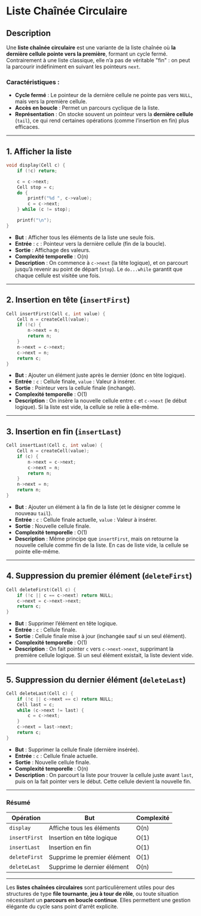 # Liste Chaînée Circulaire

## Description

Une **liste chaînée circulaire** est une variante de la liste chaînée où **la dernière cellule pointe vers la première**, formant un cycle fermé. Contrairement à une liste classique, elle n’a pas de véritable "fin" : on peut la parcourir indéfiniment en suivant les pointeurs `next`.

### Caractéristiques :
- **Cycle fermé** : Le pointeur de la dernière cellule ne pointe pas vers `NULL`, mais vers la première cellule.
- **Accès en boucle** : Permet un parcours cyclique de la liste.
- **Représentation** : On stocke souvent un pointeur vers la **dernière cellule** (`tail`), ce qui rend certaines opérations (comme l’insertion en fin) plus efficaces.

---

## 1. Afficher la liste

```c
void display(Cell c) {
    if (!c) return;

    c = c->next;
    Cell stop = c;
    do {
        printf("%d ", c->value);
        c = c->next;
    } while (c != stop);

    printf("\n");
}
````

* **But** : Afficher tous les éléments de la liste une seule fois.
* **Entrée** : `c` : Pointeur vers la dernière cellule (fin de la boucle).
* **Sortie** : Affichage des valeurs.
* **Complexité temporelle** : O(n)
* **Description** : On commence à `c->next` (la tête logique), et on parcourt jusqu’à revenir au point de départ (`stop`). Le `do...while` garantit que chaque cellule est visitée une fois.

---

## 2. Insertion en tête (`insertFirst`)

```c
Cell insertFirst(Cell c, int value) {
    Cell n = createCell(value);
    if (!c) {
        n->next = n;
        return n;
    }
    n->next = c->next;
    c->next = n;
    return c;
}
```

* **But** : Ajouter un élément juste après le dernier (donc en tête logique).
* **Entrée** : `c` : Cellule finale, `value` : Valeur à insérer.
* **Sortie** : Pointeur vers la cellule finale (inchangé).
* **Complexité temporelle** : O(1)
* **Description** : On insère la nouvelle cellule entre `c` et `c->next` (le début logique). Si la liste est vide, la cellule se relie à elle-même.

---

## 3. Insertion en fin (`insertLast`)

```c
Cell insertLast(Cell c, int value) {
    Cell n = createCell(value);
    if (c) {
        n->next = c->next;
        c->next = n;
        return n;
    }
    n->next = n;
    return n;
}
```

* **But** : Ajouter un élément à la fin de la liste (et le désigner comme le nouveau `tail`).
* **Entrée** : `c` : Cellule finale actuelle, `value` : Valeur à insérer.
* **Sortie** : Nouvelle cellule finale.
* **Complexité temporelle** : O(1)
* **Description** : Même principe que `insertFirst`, mais on retourne la nouvelle cellule comme fin de la liste. En cas de liste vide, la cellule se pointe elle-même.

---

## 4. Suppression du premier élément (`deleteFirst`)

```c
Cell deleteFirst(Cell c) {
    if (!c || c == c->next) return NULL;
    c->next = c->next->next;
    return c;
}
```

* **But** : Supprimer l’élément en tête logique.
* **Entrée** : `c` : Cellule finale.
* **Sortie** : Cellule finale mise à jour (inchangée sauf si un seul élément).
* **Complexité temporelle** : O(1)
* **Description** : On fait pointer `c` vers `c->next->next`, supprimant la première cellule logique. Si un seul élément existait, la liste devient vide.

---

## 5. Suppression du dernier élément (`deleteLast`)

```c
Cell deleteLast(Cell c) {
    if (!c || c->next == c) return NULL;
    Cell last = c;
    while (c->next != last) {
        c = c->next;
    }
    c->next = last->next;
    return c;
}
```

* **But** : Supprimer la cellule finale (dernière insérée).
* **Entrée** : `c` : Cellule finale actuelle.
* **Sortie** : Nouvelle cellule finale.
* **Complexité temporelle** : O(n)
* **Description** : On parcourt la liste pour trouver la cellule juste avant `last`, puis on la fait pointer vers le début. Cette cellule devient la nouvelle fin.

---

### Résumé

| Opération     | But                         | Complexité |
| ------------- | --------------------------- | ---------- |
| `display`     | Affiche tous les éléments   | O(n)       |
| `insertFirst` | Insertion en tête logique   | O(1)       |
| `insertLast`  | Insertion en fin            | O(1)       |
| `deleteFirst` | Supprime le premier élément | O(1)       |
| `deleteLast`  | Supprime le dernier élément | O(n)       |

---

Les **listes chaînées circulaires** sont particulièrement utiles pour des structures de type **file tournante**, **jeu à tour de rôle**, ou toute situation nécessitant un **parcours en boucle continue**. Elles permettent une gestion élégante du cycle sans point d'arrêt explicite.
